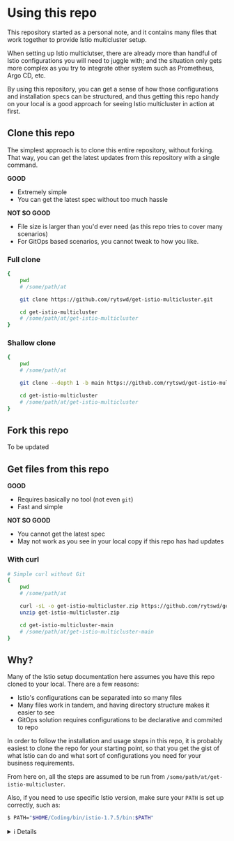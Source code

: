 # Using this repo

This repository started as a personal note, and it contains many files that work together to provide Istio multicluster setup.

When setting up Istio multiclutser, there are already more than handful of Istio configurations you will need to juggle with; and the situation only gets more complex as you try to integrate other system such as Prometheus, Argo CD, etc.

By using this repository, you can get a sense of how those configurations and installation specs can be structured, and thus getting this repo handy on your local is a good approach for seeing Istio multicluster in action at first.

## Clone this repo

The simplest approach is to clone this entire repository, without forking. That way, you can get the latest updates from this repository with a single command.

**GOOD**

- Extremely simple
- You can get the latest spec without too much hassle

**NOT SO GOOD**

- File size is larger than you'd ever need (as this repo tries to cover many scenarios)
- For GitOps based scenarios, you cannot tweak to how you like.

### Full clone

```bash
{
    pwd
    # /some/path/at

    git clone https://github.com/rytswd/get-istio-multicluster.git

    cd get-istio-multicluster
    # /some/path/at/get-istio-multicluster
}
```

### Shallow clone

```bash
{
    pwd
    # /some/path/at

    git clone --depth 1 -b main https://github.com/rytswd/get-istio-multicluster.git

    cd get-istio-multicluster
    # /some/path/at/get-istio-multicluster
}
```

## Fork this repo

To be updated

## Get files from this repo

**GOOD**

- Requires basically no tool (not even `git`)
- Fast and simple

**NOT SO GOOD**

- You cannot get the latest spec
- May not work as you see in your local copy if this repo has had updates

### With curl

```bash
# Simple curl without Git
{
    pwd
    # /some/path/at

    curl -sL -o get-istio-multicluster.zip https://github.com/rytswd/get-istio-multicluster/archive/main.zip
    unzip get-istio-multicluster.zip

    cd get-istio-multicluster-main
    # /some/path/at/get-istio-multicluster-main
}
```

## Why?

Many of the Istio setup documentation here assumes you have this repo cloned to your local. There are a few reasons:

- Istio's configurations can be separated into so many files
- Many files work in tandem, and having directory structure makes it easier to see
- GitOps solution requires configurations to be declarative and commited to repo

In order to follow the installation and usage steps in this repo, it is probably easiest to clone the repo for your starting point, so that you get the gist of what Istio can do and what sort of configurations you need for your business requirements.

From here on, all the steps are assumed to be run from `/some/path/at/get-istio-multicluster`.

Also, if you need to use specific Istio version, make sure your `PATH` is set up correctly, such as:

```bash
$ PATH="$HOME/Coding/bin/istio-1.7.5/bin:$PATH"
```

<details>
<summary>ℹ️ Details</summary>

This repository is mostly configuration files. Having the set of files all in directory structure makes it easier to see how multiple configurations work together.

Git repository is not necessarily a must-have. Although the clean-up step uses Git features, you could use either of the following commands for even simpler use cases:

```bash
# Shallow Git clone
git clone --depth 1 -b main https://github.com/rytswd/get-istio-multicluster.git
```

```bash
# Simple curl without Git
{
    curl -sL -o get-istio-multicluster.zip https://github.com/rytswd/get-istio-multicluster/archive/main.zip
    unzip get-istio-multicluster.zip
    cd get-istio-multicluster-main
}
```

</details>
